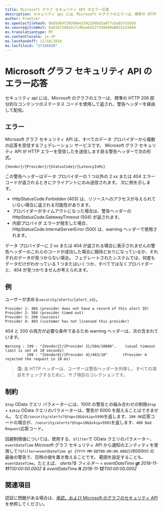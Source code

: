 ```yaml
---
title: Microsoft グラフ セキュリティ API のエラー応答
description: セキュリティ api には、Microsoft のグラフのエラーは、標準の HTTP 206 部分的なコンテンツのステータス コードを使用して返され、警告ヘッダーを経由して配信。
author: Preetikr
ms.openlocfilehash: 6685d69f202696e33422d9bd3a877cba02fd10dd
ms.sourcegitcommit: 6a82bf240a3cfc0baabd227349e08a08311e3d44
ms.translationtype: MT
ms.contentlocale: ja-JP
ms.lasthandoff: 12/18/2018
ms.locfileid: "27334420"
---
```

# <a name="microsoft-graph-security-api-error-responses"></a>Microsoft グラフ セキュリティ API のエラー応答

セキュリティ api には、Microsoft のグラフのエラーは、標準の HTTP 206 部分的なコンテンツのステータス コードを使用して返され、警告ヘッダーを経由して配信。

## <a name="errors"></a>エラー

Microsoft グラフ セキュリティ API は、すべてのデータ プロバイダーから複数の応答を受信するフェデレーション サービスです。 Microsoft グラフ セキュリティ API が HTTP エラーを受信したを送信します戻る警告ヘッダーで次の形式。<!-- { "blockType": "ignored" } -->

```http
{Vendor}/{Provider}/{StatusCode}/{LatencyInMs}
```

この警告ヘッダーはデータ プロバイダーの 1 つ以外の 2 xx または 404 エラー コードが返されるときにクライアントにのみ送信されます。 次に例を示します。

- HttpStatusCode.Forbidden (403) は、リソースへのアクセスが与えられていない場合に返される可能性があります。
- プロバイダーがタイムアウトになった場合は、警告ヘッダーの HttpStatusCode.GatewayTimeout (504) が返されます。
- 内部プロバイダ エラーが発生した場合、HttpStatusCode.InternalServerError (500) は、warning ヘッダーで使用されます。

データ プロバイダーに 2 xx または 404 が返される場合に表示されませんの警告ヘッダーのこれらのコードが成功した場合に期待どおりになっているか、それぞれのデータが見つからない場合。 フェデレートされたシステムでは、何度もデータだけがわかっている 1 つまたはいくつか、すべてではなくプロバイダーと、404 が見つかりませんが考えられます。

## <a name="example"></a>例

ユーザーが求める`security/alerts/{alert_id}`。

    Provider 1: 404 (provider does not have a record of this alert ID)
    Provider 2: 504 (provider timed out)
    Provider 3: 200 (success)
    Provider 4: 403 (customer has not licensed this provider)

404 と 200 の両方が必要な条件であるため warning ヘッダーは、次の含まれています。

```HTTP
Warning : 199 - "{Vendor2}/{Provider 2}/504/10000",    (usual timeout limit is set at 10 seconds)
          199 - "{Vendor4}/{Provider 4}/403/10"       (Provider 4 rejected the request in 10 ms)
```

> **注:** 各 HTTP ヘッダーは、ユーザーは警告ヘッダーを列挙し、すべての項目をチェックするために、サブ項目のコレクションです。

## <a name="constraints"></a>制約

`$top` OData クエリ パラメーターには、1000 の警告との組み合わせの制限`$top`  +  `$skip` OData クエリのパラメーターは、警告が 6000 を超えることはできません。 などの`/security/alerts?$top=10&$skip=5990`を返します、`200 OK`応答コードの場合が、`/security/alerts?$top=10&$skip=5991`を返します、`400 Bad Request`応答コード。

回避制限値については、使用する、`$filter`で OData クエリのパラメーター、 `eventDateTime` Microsoft グラフ セキュリティ API から通知のエンティティを使用して`?$filter=eventDateTime gt {YYYY-MM-DDT00:00:00.000Z}`(6000th) の最後の警告で、日時の値を置き換えることです。 範囲を設定することも、 `eventDateTime`。たとえば、 *alerts?$ フィルター = eventDateTime **gt** 2018-11-**11**T00:00:00.000Z & eventDateTime **lt** 2018-11-**12**T00:00:00.000Z*

## <a name="see-also"></a>関連項目

認証に問題がある場合は、[承認、および Microsoft のグラフのセキュリティ API](/graph/security-authorization)を参照してください。
